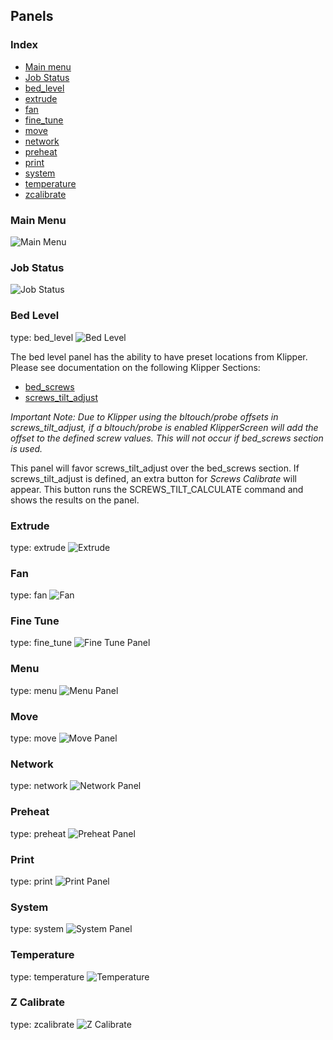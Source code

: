 ## Panels

### Index
* [Main menu](#main-menu)
* [Job Status](#job-status)
* [bed_level](#bed-level)
* [extrude](#extrude)
* [fan](#fan)
* [fine_tune](#finetune)
* [move](#move)
* [network](#network)
* [preheat](#preheat)
* [print](#print)
* [system](#system)
* [temperature](#temperature)
* [zcalibrate](#zcalibrate)


### Main Menu
![Main Menu](img/main_panel.png)

### Job Status
![Job Status](img/job_status.png)

### Bed Level
type: bed_level
![Bed Level](img/bedlevel.png)

The bed level panel has the ability to have preset locations from Klipper. Please see documentation on the following
Klipper Sections:
* [bed_screws](https://github.com/KevinOConnor/klipper/blob/master/docs/Config_Reference.md#bed_screws)
* [screws_tilt_adjust](https://github.com/KevinOConnor/klipper/blob/master/docs/Config_Reference.md#screws_tilt_adjust)

_Important Note: Due to Klipper using the bltouch/probe offsets in screws_tilt_adjust, if a bltouch/probe is enabled_
_KlipperScreen will add the offset to the defined screw values. This will not occur if bed_screws section is used._

This panel will favor screws_tilt_adjust over the bed_screws section. If screws_tilt_adjust is defined, an extra button
for _Screws Calibrate_ will appear. This button runs the SCREWS_TILT_CALCULATE command and shows the results on the
panel.


### Extrude
type: extrude
![Extrude](img/extrude.png)

### Fan
type: fan
![Fan](img/fan.png)

### Fine Tune
type: fine_tune
![Fine Tune Panel](img/fine_tune.png)

### Menu
type: menu
![Menu Panel](img/menu.png)

### Move
type: move
![Move Panel](img/move.png)

### Network
type: network
![Network Panel](img/network.png)

### Preheat
type: preheat
![Preheat Panel](img/preheat.png)

### Print
type: print
![Print Panel](img/print.png)

### System
type: system
![System Panel](img/system.png)

### Temperature
type: temperature
![Temperature](img/temperature.png)

### Z Calibrate
type: zcalibrate
![Z Calibrate](img/zcalibrate.png)
